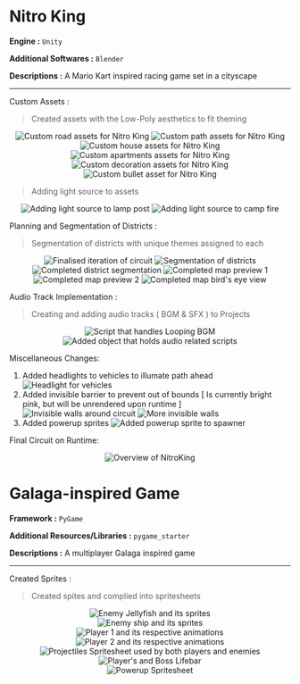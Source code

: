 # Nitro King

__Engine :__ `Unity`

__Additional Softwares :__ `Blender`

__Descriptions :__ A Mario Kart inspired racing game set in a cityscape

---

Custom Assets :

> Created assets with the Low-Poly aesthetics to fit theming

<p align="center">
   <img src="/Images/CustomAssets_Road.png" alt="Custom road assets for Nitro King" title="Nitro King Road Asset" />
   <img src="/Images/CustomAssets_Path.png" alt="Custom path assets for Nitro King" title="Nitro King Path Asset" />
   
   <img src="/Images/CustomAssets_House.png" alt="Custom house assets for Nitro King" title="Nitro King House Asset" />
   <img src="/Images/CustomAssets_Flats.png" alt="Custom apartments assets for Nitro King" title="Nitro King Flats Asset" />

   <img src="/Images/CustomAssets_Decoration.png" alt="Custom decoration assets for Nitro King" title="Nitro King Decoration Asset" />
   <img src="/Images/CustomAssets_Powerup_Bullet.png" alt="Custom bullet asset for Nitro King" title="Nitro King Powerup Bullet Asset" />
</p>

> Adding light source to assets

<p align="center">
   <img src="Images/lamp_source.png" alt="Adding light source to lamp post" title="Light Source to Lamp Post" />
   <img src="Images/camp_source.png" alt="Adding light source to camp fire" title="Light Source to Camp Fire" />
</p>

Planning and Segmentation of Districts :

> Segmentation of districts with unique themes assigned to each

<p align="center">
   <img src="/Images/map_bare.png" alt="Finalised iteration of circuit" title="Finalised Circuit" />
   <img src="/Images/district_planning.png" alt="Segmentation of districts" title="District Segmentation" />
   <img src="/Images/map_buildings.png" alt="Completed district segmentation" title="Added Districts Features" />
   <img src="/Images/Screenshot 2024-11-18 164913.png" alt="Completed map preview 1" title="Map Preview 1" />
   <img src="/Images/Screenshot 2024-11-18 165208.png" alt="Completed map preview 2" title="Map Preview 2" />
   <img src="/Images/map_completed.png" alt="Completed map bird's eye view" title="Bird's Eye View" />
</p>

Audio Track Implementation :

> Creating and adding audio tracks ( BGM & SFX ) to Projects

<p align="center">
   <img src="/Images/audio_loop.png" alt="Script that handles Looping BGM" title="Script for BGM loops" />
   <img src="/Images/Audio_Cube.png" alt="Added object that holds audio related scripts" title="Houses Audio Scripts" />
</p>

Miscellaneous Changes:

<p align="center">
   <ol>
      <li> Added headlights to vehicles to illumate path ahead 
         <img src="Images/headlamps.png" alt="Headlight for vehicles" title="Vehicles Headlight" /> </li>
      <li> Added invisible barrier to prevent out of bounds [ Is currently bright pink, but will be unrendered upon runtime ]
         <img src="Images/map_invis1.png" alt="Invisible walls around circuit" title="Invisible walls around circuit" /> 
         <img src="Images/map_invis2.png" alt="More invisible walls" title="Adding more invisible walls" /> </li>
      <li> Added powerup sprites
         <img src="Images/spawn_pwrup.png" alt="Added powerup sprite to spawner" title="Spawner Sprites" /> </li>
   </ol>    
</p>

Final Circuit on Runtime:

<p align="center">
   <img src="Images/NitroKing_overview.png" alt="Overview of NitroKing" title="Overview of Circuit" />
</p>

# Galaga-inspired Game

__Framework :__ `PyGame`

__Additional Resources/Libraries :__ `pygame_starter`

__Descriptions :__ A multiplayer Galaga inspired game

---

Created Sprites :

> Created spites and complied into spritesheets

<p align="center">
   <img src="Images/jellyfish.png" alt="Enemy Jellyfish and its sprites" title="Enemy jellyfish spritesheet" /> <br>
   <img src="Images/ship.png" alt="Enemy ship and its sprites" title="Enemy ship spritesheet" /> <br>
   <img src="Images/p1.png" alt="Player 1 and its respective animations" title="Player 1 spritesheet" /> <br>
   <img src="Images/p2.png" alt="Player 2 and its respective animations" title="Player 2 spritesheet" /> <br> 
   <img src="Images/projectile.png" alt="Projectiles Spritesheet used by both players and enemies" title="Projectiles spritesheet" /> <br>
   <img src="Images/LifeBar.png" alt="Player's and Boss Lifebar" title="Life Bar spritesheet" /> <br>
   <img src="Images/pwr_up.png" alt="Powerup Spritesheet" title="Powerup spritesheet" />
</p>


